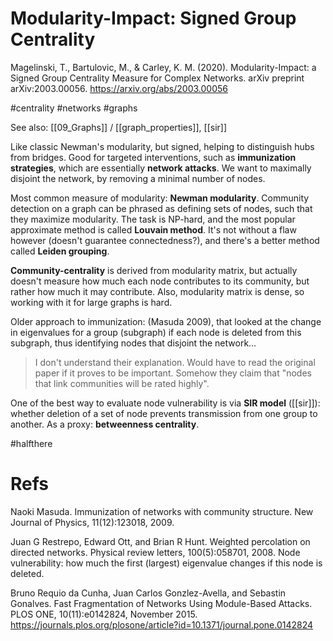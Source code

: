 # Modularity-Impact: Signed Group Centrality

Magelinski, T., Bartulovic, M., & Carley, K. M. (2020). Modularity-Impact: a Signed Group Centrality Measure for Complex Networks. arXiv preprint arXiv:2003.00056.
https://arxiv.org/abs/2003.00056

#centrality #networks #graphs

See also: [[09_Graphs]] / [[graph_properties]], [[sir]]

Like classic Newman's modularity, but signed, helping to distinguish hubs from bridges. Good for targeted interventions, such as **immunization strategies**, which are essentially **network attacks**. We want to maximally disjoint the network, by removing a minimal number of nodes.

Most common measure of modularity: **Newman modularity**. Community detection on a graph can be phrased as defining sets of nodes, such that they maximize modularity. The task is NP-hard, and the most popular approximate method is called **Louvain method**. It's not without a flaw however (doesn't guarantee connectedness?), and there's a better method called **Leiden grouping**.

**Community-centrality** is derived from modularity matrix, but actually doesn't measure how much each node contributes to its community, but rather how much it may contribute. Also, modularity matrix is dense, so working with it for large graphs is hard.

Older approach to immunization: (Masuda 2009), that looked at the change in eigenvalues for a group (subgraph) if each node is deleted from this subgraph, thus identifying nodes that disjoint the network…

> I don't understand their explanation. Would have to read the original paper if it proves to be important. Somehow they claim that "nodes that link communities will be rated highly".	

One of the best way to evaluate node vulnerability is via **SIR model** ([[sir]]): whether deletion of a set of node prevents transmission from one group to another. As a proxy: **betweenness centrality**.

#halfthere

# Refs

Naoki Masuda. Immunization of networks with community structure. New Journal of Physics,
11(12):123018, 2009.

Juan G Restrepo, Edward Ott, and Brian R Hunt. Weighted percolation on directed networks.
Physical review letters, 100(5):058701, 2008.
Node vulnerability: how much the first (largest) eigenvalue changes if this node is deleted.

Bruno Requio da Cunha, Juan Carlos Gonzlez-Avella, and Sebastin Gonalves. Fast Fragmentation of Networks Using Module-Based Attacks. PLOS ONE, 10(11):e0142824, November 2015.
https://journals.plos.org/plosone/article?id=10.1371/journal.pone.0142824